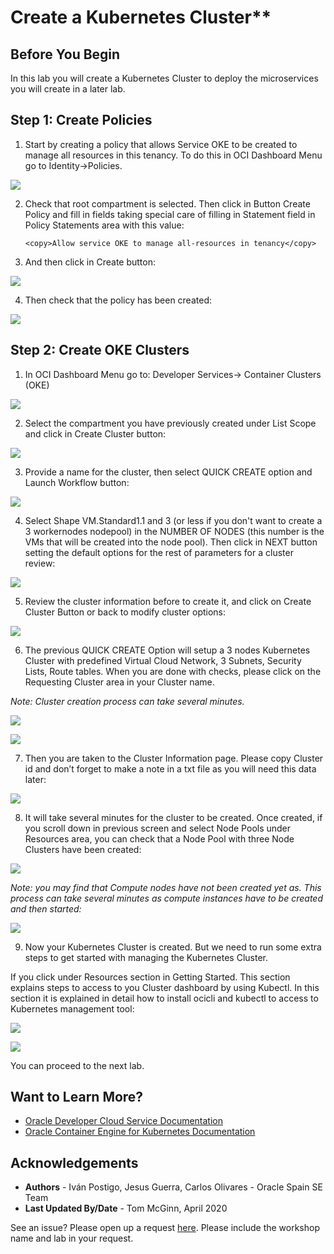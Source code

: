 # Create a Kubernetes Cluster**

## Before You Begin

In this lab you will create a Kubernetes Cluster to deploy the microservices you will create in a later lab.

## **Step 1**: Create Policies

1. Start by creating a policy that allows Service OKE to be created to manage all resources in this tenancy. To do this in OCI Dashboard Menu go to Identity-\>Policies.

  ![](./images/image56.png " ")

2. Check that root compartment is selected. Then click in Button Create Policy and fill in fields taking special care of filling in Statement field in Policy Statements area with this value:

   ```
   <copy>Allow service OKE to manage all-resources in tenancy</copy>
   ```

3. And then click in Create button:

  ![](./images/image57.png " ")

4. Then check that the policy has been created:

  ![](./images/image58.png " ")

## **Step 2**: Create OKE Clusters

1. In OCI Dashboard Menu go to: Developer Services-\> Container Clusters (OKE)

  ![](./images/image59.png " ")

2. Select the compartment you have previously created under List Scope and click in Create Cluster button:

  ![](./images/image60.png " ")

3. Provide a name for the cluster, then select QUICK CREATE option and Launch Workflow button:

  ![](./images/image300.png " ")

4. Select Shape VM.Standard1.1 and 3 (or less if you don't want to create a 3 workernodes nodepool) in the NUMBER OF NODES (this number is the VMs that will be created into the node pool). Then click in NEXT button setting the default options for the rest of parameters for a cluster review:

  ![](./images/image301.png " ")

5. Review the cluster information before to create it, and click on Create Cluster Button or back to modify cluster options:

  ![](./images/image302.png " ")

6. The previous QUICK CREATE Option will setup a 3 nodes Kubernetes Cluster with predefined Virtual Cloud Network, 3 Subnets, Security Lists, Route tables. When you are done with checks, please click on the Requesting Cluster area in your Cluster name.

  *Note: Cluster creation process can take several minutes.*

  ![](./images/image303.png " ")

  ![](./images/image64.png " ")

7. Then you are taken to the Cluster Information page. Please copy Cluster id and don’t forget to make a note in a txt file as you will need this data later:

  ![](./images/image65.png " ")

8. It will take several minutes for the cluster to be created. Once created, if you scroll down in previous screen and select Node Pools under Resources area, you can check that a Node Pool with three Node Clusters have been created:

  ![](./images/image66.png " ")

  *Note: you may find that Compute nodes have not been created yet as. This process can take several minutes as compute instances have to be created and then started:*

  ![](./images/image67.png " ")

9. Now your Kubernetes Cluster is created. But we need to run some extra steps to get started with managing the Kubernetes Cluster.

  If you click under Resources section in Getting Started. This section explains steps to access to you Cluster dashboard by using Kubectl. In this section it is explained in detail how to install ocicli and kubectl to access to Kubernetes management tool:

  ![](./images/image310.png " ")

  ![](./images/image311.png " ")

  You can proceed to the next lab.

## Want to Learn More?

* [Oracle Developer Cloud Service Documentation](https://docs.oracle.com/en/cloud/paas/developer-cloud/index.html)
* [Oracle Container Engine for Kubernetes Documentation](https://docs.cloud.oracle.com/en-us/iaas/Content/ContEng/Concepts/contengoverview.htm)

## Acknowledgements
* **Authors** -  Iván Postigo, Jesus Guerra, Carlos Olivares - Oracle Spain SE Team
* **Last Updated By/Date** - Tom McGinn, April 2020

See an issue?  Please open up a request [here](https://github.com/oracle/learning-library/issues). Please include the workshop name and lab in your request.
